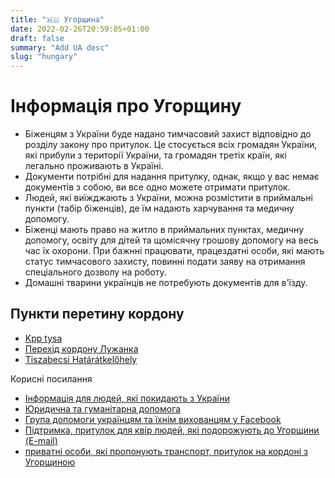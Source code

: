 ```yaml
---
title: "🇭🇺 Угорщина"
date: 2022-02-26T20:59:05+01:00
draft: false
summary: "Add UA desc"
slug: "hungary"
---
```


# Інформація про Угорщину
- Біженцям з України буде надано тимчасовий захист відповідно до розділу закону про притулок. Це стосується всіх громадян України, які прибули з території України, та громадян третіх країн, які легально проживають в Україні.
- Документи потрібні для надання притулку, однак, якщо у вас немає документів з собою, ви все одно можете отримати притулок.
- Людей, які виїжджають з України, можна розмістити в
приймальні пункти (табір біженців), де їм надають харчування та медичну допомогу.
- Біженці мають право на житло в приймальних пунктах, медичну допомогу, освіту для дітей та щомісячну грошову допомогу на весь час їх охорони. При бажнні працювати, працездатні особи, які мають статус тимчасового захисту, повинні подати заяву на отримання спеціального дозволу на роботу.
- Домашні тварини українців не потребують документів для в'їзду.

## Пункти перетину кордону
- [Kpp tysa](https://www.google.de/maps/pace/kpp+tysa/@48.1769015,22.2183453,9.21z/data=ksmblilgbt_kqsswmfr5sugq3e3ae6d2Eaf7:0x77428C298DE486BF!8m2!3d48.417565!4d22.1699171!15sCgEqkgEXYm9yZGVyX2Nyb3NzaW5nX3N0YXRpb24)
- [Перехід кордону Лужанка](https://www.google.de/maps/place/Luzhanka+Border+Crossing/@48.1769015,22.2183453,9.21z/data=!4m10!1m3!11m2!2smbLiLGCbT_Ku!2smbLiLGCbT_KuS!1s0x47385b58aaf995cd:0xf4db34c89a3cc440!8m2!3d48.1657202!4d22.5739373!15sCgEqWgMiASqSARdib3JkZX3JfY3bdgcf3bdgvc)
- [Tiszabecsi Határátkelőhely](https://www.google.de/maps/place/Tiszabecsi+Hat%C3%A1r%C3%A1tkel%C5%91hely/@48.0412306,22.7342217,10.793mz/da=10.793mz/!11m2!2smbLiLGCbT_KQsWMfr5SuGQ!3e3!3m5!1s0x47383f6f627ec947:0xec88814918d80ab!8m2!3d48.092315!4d24.092315!4d24.8m2!3d48.092315!4d24.8m2!3d48.092315!4d24.8m2!3d48.092315!4d24.8m5!4d24.8m3d22315!4d24.83g25d22.83g5d24.83f6x47383f6f627ec947)

Корисні посилання
- [Інформація для людей, які покидають з України](https://helsinki.hu/wp-content/uploads/2022/02/Hungarian_Helsinki_Comittee_Ukraine_Guide_2022_02_25_EN.pdf)
- [Юридична та гуманітарна допомога](https://www.facebook.com/helsinkibizottsag)
- [Група допомоги українцям та їхнім вихованцям у Facebook](https://www.facebook.com/groups/369562874707496/)
- [Підтримка, притулок для квір людей, які подорожують до Угорщини (E-mail)](mailto:queerukrainehungary@protonmail.com)
- [приватні особи, які пропонують транспорт, притулок на кордоні з Угорщиною](https://www.facebook.com/groups/994143548136400/)

